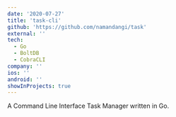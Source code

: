 ```yaml
---
date: '2020-07-27'
title: 'task-cli'
github: 'https://github.com/namandangi/task'
external: ''
tech:
  - Go
  - BoltDB
  - CobraCLI
company: ''
ios: ''
android: ''
showInProjects: true
---
```


A Command Line Interface Task Manager written in Go.
